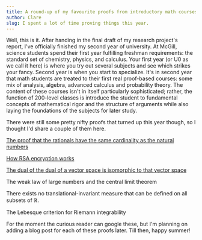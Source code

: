 ```yaml
---
title: A round-up of my favourite proofs from introductory math courses
author: Clare
slug: I spent a lot of time proving things this year.
---
```


Well, this is it. After handing in the final draft of my research project's report, I've officially finished my second year of university. At McGill, science students spend their first year fulfilling freshman requirements: the standard set of chemistry, physics, and calculus. Your first year (or U0 as we call it here) is where you try out several subjects and see which strikes your fancy. Second year is when you start to specialize. It's in second year that math students are treated to their first real proof-based courses: some mix of analysis, algebra, advanced calculus and probability theory. The content of these courses isn't in itself particularly sophisticated; rather, the function of 200-level classes is introduce the student to fundamental concepts of mathematical rigor and the structure of arguments while also laying the foundations of the subjects for later study. 

There were still some pretty nifty proofs that turned up this year though, so I thought I'd share a couple of them here.

<a href="https://www.youtube.com/watch?v=elvOZm0d4H0">The proof that the rationals have the same cardinality as the natural numbers</a>

<a href="http://www.ams.org/samplings/math-awareness-month/06-Kaliski.pdf">How RSA encryption works</a>

<a href="https://www.dpmms.cam.ac.uk/~wtg10/meta.doubledual.html">The dual of the dual of a vector space is isomorphic to that vector space</a>

The weak law of large numbers and the central limit theorem

There exists no translational-invariant measure that can be defined on all subsets of $\mathbb{R}$.

The Lebesque criterion for Riemann integrability

For the moment the curious reader can google these, but I'm planning on adding a blog post for each of these proofs later. Till then, happy summer!
